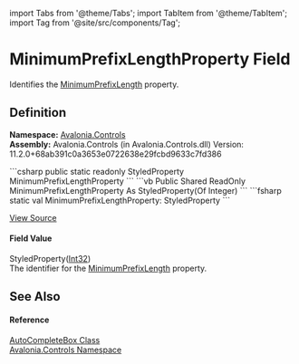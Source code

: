 import Tabs from '@theme/Tabs'; 
import TabItem from '@theme/TabItem'; 
import Tag from '@site/src/components/Tag'; 

# MinimumPrefixLengthProperty Field


Identifies the <a href="P_Avalonia_Controls_AutoCompleteBox_MinimumPrefixLength">MinimumPrefixLength</a> property.



## Definition
**Namespace:** <a href="N_Avalonia_Controls">Avalonia.Controls</a>  
**Assembly:** Avalonia.Controls (in Avalonia.Controls.dll) Version: 11.2.0+68ab391c0a3653e0722638e29fcbd9633c7fd386

<Tabs groupId="api-code-preview">
<TabItem value="csharp" label="C#">
```csharp
public static readonly StyledProperty<int> MinimumPrefixLengthProperty
```
</TabItem>
<TabItem value="vb" label="VB">
```vb
Public Shared ReadOnly MinimumPrefixLengthProperty As StyledProperty(Of Integer)
```
</TabItem>
<TabItem value="fsharp" label="F#">
```fsharp
static val MinimumPrefixLengthProperty: StyledProperty<int>
```
</TabItem>
</Tabs>



<a href="https://github.com/AvaloniaUI/Avalonia/tree/master/srcAvalonia.Controls/AutoCompleteBox/AutoCompleteBox.cs" title="View the source code">View Source</a>



#### Field Value
StyledProperty(<a href="https://learn.microsoft.com/dotnet/api/system.int32" target="_blank" rel="noopener noreferrer">Int32</a>)  
The identifier for the <a href="P_Avalonia_Controls_AutoCompleteBox_MinimumPrefixLength">MinimumPrefixLength</a> property.

## See Also


#### Reference
<a href="T_Avalonia_Controls_AutoCompleteBox">AutoCompleteBox Class</a>  
<a href="N_Avalonia_Controls">Avalonia.Controls Namespace</a>  
